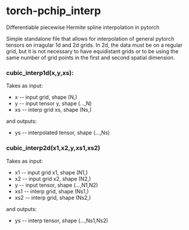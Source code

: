 # torch-pchip_interp
Differentiable piecewise Hermite spline interpolation in pytorch

Simple standalone file that allows for interpolation of general pytorch tensors on irragular 1d and 2d grids. In 2d, the data must be on a regular grid, but it is not necessary to have equidistant grids or to be using the same number of grid points in the first and second spatial dimension.

### cubic_interp1d(x,y,xs): 
Takes as input: 

* x  -- input grid, shape (N,)
* y  -- input tensor y, shape (...,N)
* xs -- interp grid xs, shape (Ns,)

and outputs:

* ys -- interpolated tensor, shape (...,Ns)


### cubic_interp2d(x1,x2,y,xs1,xs2)
Takes as input:

* x1 -- input grid x1, shape (N1,)
* x2 -- input grid x2, shape (N2,)
* y -- input tensor, shape (...,N1,N2)
* xs1 -- interp grid, shape (Ns1,)
* xs2 -- interp grid, shape (Ns2,)

and outputs:

* ys -- interp tensor, shape (...,Ns1,Ns2)
